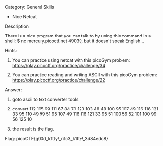 Category: General Skills


- Nice Netcat


Description

There is a nice program that you can talk to by using this command in a shell: $ nc mercury.picoctf.net 49039, but it doesn't speak English...

Hints:

1. You can practice using netcat with this picoGym problem:
<https://play.picoctf.org/practice/challenge/34>

2. You can practice reading and writing ASCII with this picoGym problem:
<https://play.picoctf.org/practice/challenge/22>


Answer:

1. goto ascii to text converter tools

2. convert 112 105 99 111 67 84 70 123 103 48 48 100 95 107 49 116 116 121 33 95 110 49 99 51 95 107 49 116 116 121 33 95 51 100 56 52 101 100 99 56 125 10

3. the result is the flag.


Flag: picoCTF{g00d_k1tty!_n1c3_k1tty!_3d84edc8}